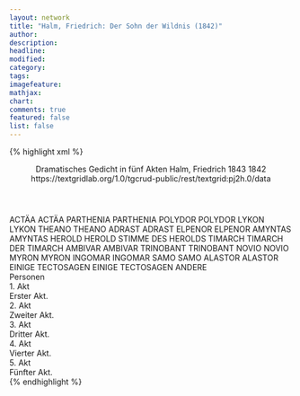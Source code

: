 ```yaml
---
layout: network
title: "Halm, Friedrich: Der Sohn der Wildnis (1842)"
author:
description:
headline:
modified:
category:
tags:
imagefeature:
mathjax:
chart:
comments: true
featured: false
list: false
---
```

{% highlight xml %}
<?xml-model href="https://raw.githubusercontent.com/DLiNa/project/master/rules/lina.rnc"?><?xml-model href="https://raw.githubusercontent.com/DLiNa/project/master/rules/lina.sch"?>
<play xmlns="http://lina.digital">
  <header>
    <title>Der Sohn der Wildnis</title>
    <subtitle>Dramatisches Gedicht in fünf Akten</subtitle>
    <genretitle/>
    <author>Halm, Friedrich</author>
    <date type="print" when="1843">1843</date>
    <date type="premiere" when="1842">1842</date>
    <date type="written"/>
    <source>https://textgridlab.org/1.0/tgcrud-public/rest/textgrid:pj2h.0/data</source>
  </header>
  <personae>
    <character>
      <name>ACTÄA</name>
      <alias xml:id="actäa">
        <name>ACTÄA</name>
      </alias>
    </character>
    <character>
      <name>PARTHENIA</name>
      <alias xml:id="parthenia">
        <name>PARTHENIA</name>
      </alias>
    </character>
    <character>
      <name>POLYDOR</name>
      <alias xml:id="polydor">
        <name>POLYDOR</name>
      </alias>
    </character>
    <character>
      <name>LYKON</name>
      <alias xml:id="lykon">
        <name>LYKON</name>
      </alias>
    </character>
    <character>
      <name>THEANO</name>
      <alias xml:id="theano">
        <name>THEANO</name>
      </alias>
    </character>
    <character>
      <name>ADRAST</name>
      <alias xml:id="adrast">
        <name>ADRAST</name>
      </alias>
    </character>
    <character>
      <name>ELPENOR</name>
      <alias xml:id="elpenor">
        <name>ELPENOR</name>
      </alias>
    </character>
    <character>
      <name>AMYNTAS</name>
      <alias xml:id="amyntas">
        <name>AMYNTAS</name>
      </alias>
    </character>
    <character>
      <name>HEROLD</name>
      <alias xml:id="herold">
        <name>HEROLD</name>
      </alias>
      <alias xml:id="stimme_des_herolds">
        <name>STIMME DES HEROLDS</name>
      </alias>
    </character>
    <character>
      <name>TIMARCH</name>
      <alias xml:id="timarch">
        <name>TIMARCH</name>
      </alias>
      <alias xml:id="der_timarch">
        <name>DER TIMARCH</name>
      </alias>
    </character>
    <character>
      <name>AMBIVAR</name>
      <alias xml:id="ambivar">
        <name>AMBIVAR</name>
      </alias>
    </character>
    <character>
      <name>TRINOBANT</name>
      <alias xml:id="trinobant">
        <name>TRINOBANT</name>
      </alias>
    </character>
    <character>
      <name>NOVIO</name>
      <alias xml:id="novio">
        <name>NOVIO</name>
      </alias>
    </character>
    <character>
      <name>MYRON</name>
      <alias xml:id="myron">
        <name>MYRON</name>
      </alias>
    </character>
    <character>
      <name>INGOMAR</name>
      <alias xml:id="ingomar">
        <name>INGOMAR</name>
      </alias>
    </character>
    <character>
      <name>SAMO</name>
      <alias xml:id="samo">
        <name>SAMO</name>
      </alias>
    </character>
    <character>
      <name>ALASTOR</name>
      <alias xml:id="alastor">
        <name>ALASTOR</name>
      </alias>
    </character>
    <character>
      <name>EINIGE TECTOSAGEN</name>
      <alias xml:id="einige_tectosagen">
        <name>EINIGE TECTOSAGEN</name>
      </alias>
      <alias xml:id="andere">
        <name>ANDERE</name>
      </alias>
    </character>
  </personae>
  <text>
    <div>
      <head>Personen</head>
    </div>
    <div>
      <head>1. Akt</head>
      <div>
        <head>Erster Akt.</head>
        <sp who="#actäa">
          <amount n="15" unit="speech_acts"/>
          <amount n="704" unit="words"/>
          <amount n="97" unit="lines"/>
          <amount n="3574" unit="chars"/>
        </sp>
        <sp who="#parthenia">
          <amount n="50" unit="speech_acts"/>
          <amount n="1488" unit="words"/>
          <amount n="203" unit="lines"/>
          <amount n="7499" unit="chars"/>
        </sp>
        <sp who="#polydor">
          <amount n="28" unit="speech_acts"/>
          <amount n="877" unit="words"/>
          <amount n="114" unit="lines"/>
          <amount n="4441" unit="chars"/>
        </sp>
        <sp who="#lykon">
          <amount n="13" unit="speech_acts"/>
          <amount n="371" unit="words"/>
          <amount n="54" unit="lines"/>
          <amount n="1960" unit="chars"/>
        </sp>
        <sp who="#theano">
          <amount n="14" unit="speech_acts"/>
          <amount n="138" unit="words"/>
          <amount n="23" unit="lines"/>
          <amount n="728" unit="chars"/>
        </sp>
        <sp who="#adrast">
          <amount n="5" unit="speech_acts"/>
          <amount n="72" unit="words"/>
          <amount n="10" unit="lines"/>
          <amount n="372" unit="chars"/>
        </sp>
        <sp who="#elpenor">
          <amount n="3" unit="speech_acts"/>
          <amount n="28" unit="words"/>
          <amount n="4" unit="lines"/>
          <amount n="130" unit="chars"/>
        </sp>
        <sp who="#amyntas">
          <amount n="4" unit="speech_acts"/>
          <amount n="47" unit="words"/>
          <amount n="7" unit="lines"/>
          <amount n="228" unit="chars"/>
        </sp>
        <sp who="#stimme_des_herolds">
          <amount n="1" unit="speech_acts"/>
          <amount n="6" unit="words"/>
          <amount n="2" unit="lines"/>
          <amount n="32" unit="chars"/>
        </sp>
        <sp who="#herold">
          <amount n="3" unit="speech_acts"/>
          <amount n="12" unit="words"/>
          <amount n="3" unit="lines"/>
          <amount n="69" unit="chars"/>
        </sp>
        <sp who="#timarch">
          <amount n="5" unit="speech_acts"/>
          <amount n="134" unit="words"/>
          <amount n="20" unit="lines"/>
          <amount n="713" unit="chars"/>
        </sp>
      </div>
    </div>
    <div>
      <head>2. Akt</head>
      <div>
        <head>Zweiter Akt.</head>
        <sp who="#ambivar">
          <amount n="19" unit="speech_acts"/>
          <amount n="97" unit="words"/>
          <amount n="23" unit="lines"/>
          <amount n="484" unit="chars"/>
        </sp>
        <sp who="#trinobant">
          <amount n="11" unit="speech_acts"/>
          <amount n="60" unit="words"/>
          <amount n="16" unit="lines"/>
          <amount n="294" unit="chars"/>
        </sp>
        <sp who="#novio">
          <amount n="18" unit="speech_acts"/>
          <amount n="111" unit="words"/>
          <amount n="28" unit="lines"/>
          <amount n="598" unit="chars"/>
        </sp>
        <sp who="#myron">
          <amount n="38" unit="speech_acts"/>
          <amount n="711" unit="words"/>
          <amount n="106" unit="lines"/>
          <amount n="3640" unit="chars"/>
        </sp>
        <sp who="#ingomar">
          <amount n="76" unit="speech_acts"/>
          <amount n="1897" unit="words"/>
          <amount n="270" unit="lines"/>
          <amount n="9542" unit="chars"/>
        </sp>
        <sp who="#samo">
          <amount n="1" unit="speech_acts"/>
          <amount n="4" unit="words"/>
          <amount n="1" unit="lines"/>
          <amount n="25" unit="chars"/>
        </sp>
        <sp who="#alastor">
          <amount n="11" unit="speech_acts"/>
          <amount n="235" unit="words"/>
          <amount n="35" unit="lines"/>
          <amount n="1226" unit="chars"/>
        </sp>
        <sp who="#parthenia">
          <amount n="44" unit="speech_acts"/>
          <amount n="1026" unit="words"/>
          <amount n="143" unit="lines"/>
          <amount n="5091" unit="chars"/>
        </sp>
        <sp who="#einige_tectosagen">
          <amount n="1" unit="speech_acts"/>
          <amount n="3" unit="words"/>
          <amount n="1" unit="lines"/>
          <amount n="13" unit="chars"/>
        </sp>
        <sp who="#andere">
          <amount n="1" unit="speech_acts"/>
          <amount n="2" unit="words"/>
          <amount n="1" unit="lines"/>
          <amount n="15" unit="chars"/>
        </sp>
      </div>
    </div>
    <div>
      <head>3. Akt</head>
      <div>
        <head>Dritter Akt.</head>
        <sp who="#alastor">
          <amount n="18" unit="speech_acts"/>
          <amount n="334" unit="words"/>
          <amount n="50" unit="lines"/>
          <amount n="1773" unit="chars"/>
        </sp>
        <sp who="#ingomar">
          <amount n="64" unit="speech_acts"/>
          <amount n="1923" unit="words"/>
          <amount n="263" unit="lines"/>
          <amount n="9548" unit="chars"/>
        </sp>
        <sp who="#parthenia">
          <amount n="53" unit="speech_acts"/>
          <amount n="1201" unit="words"/>
          <amount n="171" unit="lines"/>
          <amount n="5965" unit="chars"/>
        </sp>
        <sp who="#samo">
          <amount n="9" unit="speech_acts"/>
          <amount n="40" unit="words"/>
          <amount n="9" unit="lines"/>
          <amount n="196" unit="chars"/>
        </sp>
        <sp who="#ambivar">
          <amount n="11" unit="speech_acts"/>
          <amount n="167" unit="words"/>
          <amount n="24" unit="lines"/>
          <amount n="854" unit="chars"/>
        </sp>
        <sp who="#trinobant">
          <amount n="8" unit="speech_acts"/>
          <amount n="58" unit="words"/>
          <amount n="12" unit="lines"/>
          <amount n="266" unit="chars"/>
        </sp>
        <sp who="#novio">
          <amount n="2" unit="speech_acts"/>
          <amount n="7" unit="words"/>
          <amount n="2" unit="lines"/>
          <amount n="35" unit="chars"/>
        </sp>
      </div>
    </div>
    <div>
      <head>4. Akt</head>
      <div>
        <head>Vierter Akt.</head>
        <sp who="#myron">
          <amount n="25" unit="speech_acts"/>
          <amount n="803" unit="words"/>
          <amount n="116" unit="lines"/>
          <amount n="4175" unit="chars"/>
        </sp>
        <sp who="#adrast">
          <amount n="3" unit="speech_acts"/>
          <amount n="80" unit="words"/>
          <amount n="12" unit="lines"/>
          <amount n="403" unit="chars"/>
        </sp>
        <sp who="#elpenor">
          <amount n="4" unit="speech_acts"/>
          <amount n="77" unit="words"/>
          <amount n="12" unit="lines"/>
          <amount n="413" unit="chars"/>
        </sp>
        <sp who="#ingomar">
          <amount n="51" unit="speech_acts"/>
          <amount n="1641" unit="words"/>
          <amount n="224" unit="lines"/>
          <amount n="8435" unit="chars"/>
        </sp>
        <sp who="#parthenia">
          <amount n="36" unit="speech_acts"/>
          <amount n="1295" unit="words"/>
          <amount n="170" unit="lines"/>
          <amount n="6547" unit="chars"/>
        </sp>
      </div>
    </div>
    <div>
      <head>5. Akt</head>
      <div>
        <head>Fünfter Akt.</head>
        <sp who="#elpenor">
          <amount n="6" unit="speech_acts"/>
          <amount n="60" unit="words"/>
          <amount n="10" unit="lines"/>
          <amount n="304" unit="chars"/>
        </sp>
        <sp who="#myron">
          <amount n="27" unit="speech_acts"/>
          <amount n="502" unit="words"/>
          <amount n="76" unit="lines"/>
          <amount n="2603" unit="chars"/>
        </sp>
        <sp who="#actäa">
          <amount n="33" unit="speech_acts"/>
          <amount n="699" unit="words"/>
          <amount n="104" unit="lines"/>
          <amount n="3591" unit="chars"/>
        </sp>
        <sp who="#parthenia">
          <amount n="39" unit="speech_acts"/>
          <amount n="1016" unit="words"/>
          <amount n="144" unit="lines"/>
          <amount n="5336" unit="chars"/>
        </sp>
        <sp who="#ingomar">
          <amount n="47" unit="speech_acts"/>
          <amount n="1407" unit="words"/>
          <amount n="195" unit="lines"/>
          <amount n="7120" unit="chars"/>
        </sp>
        <sp who="#der_timarch">
          <amount n="1" unit="speech_acts"/>
          <amount n="11" unit="words"/>
          <amount n="2" unit="lines"/>
          <amount n="61" unit="chars"/>
        </sp>
        <sp who="#timarch">
          <amount n="17" unit="speech_acts"/>
          <amount n="610" unit="words"/>
          <amount n="87" unit="lines"/>
          <amount n="3266" unit="chars"/>
        </sp>
        <sp who="#novio">
          <amount n="5" unit="speech_acts"/>
          <amount n="57" unit="words"/>
          <amount n="10" unit="lines"/>
          <amount n="328" unit="chars"/>
        </sp>
        <sp who="#alastor">
          <amount n="10" unit="speech_acts"/>
          <amount n="230" unit="words"/>
          <amount n="36" unit="lines"/>
          <amount n="1229" unit="chars"/>
        </sp>
      </div>
    </div>
  </text>
</play>
{% endhighlight %}